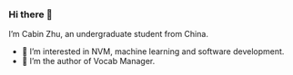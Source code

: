 ### Hi there 👋

I’m Cabin Zhu, an undergraduate student from China.

- 🌱 I’m interested in NVM, machine learning and software development.
- 📕 I’m the author of Vocab Manager. 


